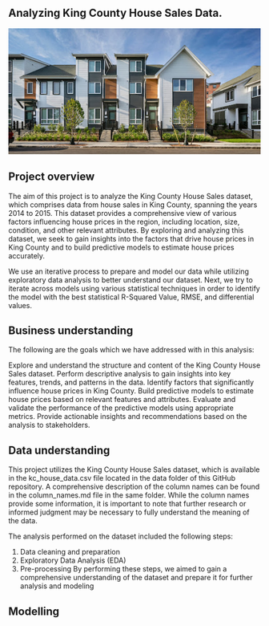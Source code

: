 ## Analyzing King County House Sales Data.

![alt text](image-1.png)
## Project overview
The aim of this project is to analyze the King County House Sales dataset, which comprises data from house sales in King County, spanning the years 2014 to 2015. This dataset provides a comprehensive view of various factors influencing house prices in the region, including location, size, condition, and other relevant attributes. By exploring and analyzing this dataset, we seek to gain insights into the factors that drive house prices in King County and to build predictive models to estimate house prices accurately.

We use an iterative process to prepare and model our data while utilizing exploratory data analysis to better understand our dataset. Next, we try to iterate across models using various statistical techniques in order to identify the model with the best statistical R-Squared Value, RMSE, and differential values.

## Business understanding
The following are the goals which we have addressed with in this analysis:

Explore and understand the structure and content of the King County House Sales dataset.
Perform descriptive analysis to gain insights into key features, trends, and patterns in the data.
Identify factors that significantly influence house prices in King County.
Build predictive models to estimate house prices based on relevant features and attributes.
Evaluate and validate the performance of the predictive models using appropriate metrics.
Provide actionable insights and recommendations based on the analysis to stakeholders.

## Data understanding
This project utilizes the King County House Sales dataset, which is available in the kc_house_data.csv file located in the data folder of this GitHub repository. A comprehensive description of the column names can be found in the column_names.md file in the same folder. While the column names provide some information, it is important to note that further research or informed judgment may be necessary to fully understand the meaning of the data.

The analysis performed on the dataset included the following steps:
1. Data cleaning and preparation
2. Exploratory Data Analysis (EDA)
3. Pre-processing
By performing these steps, we aimed to gain a comprehensive understanding of the dataset and prepare it for further analysis and modeling

## Modelling

